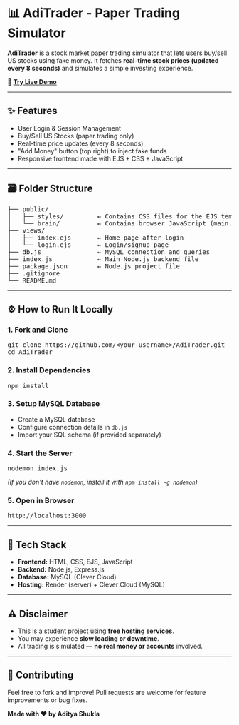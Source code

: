 <h1>📊 AdiTrader - Paper Trading Simulator</h1>

<p><strong>AdiTrader</strong> is a stock market paper trading simulator that lets users buy/sell US stocks using fake money. It fetches <strong>real-time stock prices (updated every 8 seconds)</strong> and simulates a simple investing experience.</p>

<p>🚀 <a href="https://stocktrader-g4o0.onrender.com" target="_blank"><strong>Try Live Demo</strong></a></p>

<hr>

<h2>✨ Features</h2>
<ul>
  <li>User Login & Session Management</li>
  <li>Buy/Sell US Stocks (paper trading only)</li>
  <li>Real-time price updates (every 8 seconds)</li>
  <li>"Add Money" button (top right) to inject fake funds</li>
  <li>Responsive frontend made with EJS + CSS + JavaScript</li>
</ul>

<hr>

<h2>🗃️ Folder Structure</h2>
<pre>
├── public/
│   ├── styles/         ← Contains CSS files for the EJS templates
│   └── brain/          ← Contains browser JavaScript (main.js)
├── views/
│   ├── index.ejs       ← Home page after login
│   └── login.ejs       ← Login/signup page
├── db.js               ← MySQL connection and queries
├── index.js            ← Main Node.js backend file
├── package.json        ← Node.js project file
├── .gitignore
└── README.md
</pre>

<hr>

<h2>⚙️ How to Run It Locally</h2>

<h3>1. Fork and Clone</h3>
<pre>
git clone https://github.com/&lt;your-username&gt;/AdiTrader.git
cd AdiTrader
</pre>

<h3>2. Install Dependencies</h3>
<pre>
npm install
</pre>

<h3>3. Setup MySQL Database</h3>
<ul>
  <li>Create a MySQL database</li>
  <li>Configure connection details in <code>db.js</code></li>
  <li>Import your SQL schema (if provided separately)</li>
</ul>

<h3>4. Start the Server</h3>
<pre>
nodemon index.js
</pre>
<p><em>(If you don't have <code>nodemon</code>, install it with <code>npm install -g nodemon</code>)</em></p>

<h3>5. Open in Browser</h3>
<pre>
http://localhost:3000
</pre>

<hr>

<h2>🧠 Tech Stack</h2>
<ul>
  <li><strong>Frontend:</strong> HTML, CSS, EJS, JavaScript</li>
  <li><strong>Backend:</strong> Node.js, Express.js</li>
  <li><strong>Database:</strong> MySQL (Clever Cloud)</li>
  <li><strong>Hosting:</strong> Render (server) + Clever Cloud (MySQL)</li>
</ul>

<hr>

<h2>⚠️ Disclaimer</h2>
<ul>
  <li>This is a student project using <strong>free hosting services</strong>.</li>
  <li>You may experience <strong>slow loading or downtime</strong>.</li>
  <li>All trading is simulated — <strong>no real money or accounts</strong> involved.</li>
</ul>

<hr>

<h2>🙌 Contributing</h2>
<p>Feel free to fork and improve! Pull requests are welcome for feature improvements or bug fixes.</p>

<p><strong>Made with ❤️ by Aditya Shukla</strong></p>
